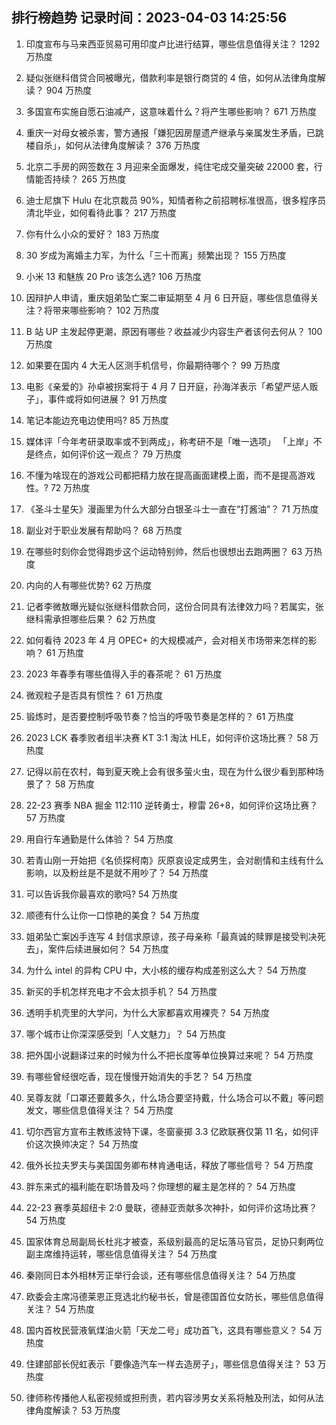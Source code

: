 
## 排行榜趋势 记录时间：2023-04-03 14:25:56
  
  1. 印度宣布与马来西亚贸易可用印度卢比进行结算，哪些信息值得关注？ 1292 万热度
    
  2. 疑似张继科借贷合同被曝光，借款利率是银行商贷的 4 倍，如何从法律角度解读？ 904 万热度
    
  3. 多国宣布实施自愿石油减产，这意味着什么？将产生哪些影响？ 671 万热度
    
  4. 重庆一对母女被杀害，警方通报「嫌犯因房屋遗产继承与亲属发生矛盾，已跳楼自杀」，如何从法律角度解读？ 376 万热度
    
  5. 北京二手房的网签数在 3 月迎来全面爆发，纯住宅成交量突破 22000 套，行情能否持续？ 265 万热度
    
  6. 迪士尼旗下 Hulu 在北京裁员 90%，知情者称之前招聘标准很高，很多程序员清北毕业，如何看待此事？ 217 万热度
    
  7. 你有什么小众的爱好？ 183 万热度
    
  8. 30 岁成为离婚主力军，为什么「三十而离」频繁出现？ 155 万热度
    
  9. 小米 13 和魅族 20 Pro 该怎么选? 106 万热度
    
  10. 因辩护人申请，重庆姐弟坠亡案二审延期至 4 月 6 日开庭，哪些信息值得关注？将带来哪些影响？ 102 万热度
    
  11. B 站 UP 主发起停更潮，原因有哪些？收益减少内容生产者该何去何从？ 100 万热度
    
  12. 如果要在国内 4 大无人区测手机信号，你最期待哪个？ 99 万热度
    
  13. 电影《亲爱的》孙卓被拐案将于 4 月 7 日开庭，孙海洋表示「希望严惩人贩子」，事件或将如何进展？ 91 万热度
    
  14. 笔记本能边充电边使用吗? 85 万热度
    
  15. 媒体评「今年考研录取率或不到两成」，称考研不是「唯一选项」 「上岸」不是终点，如何评价这一观点？ 79 万热度
    
  16. 不懂为啥现在的游戏公司都把精力放在提高画面建模上面，而不是提高游戏性。? 72 万热度
    
  17. 《圣斗士星矢》漫画里为什么大部分白银圣斗士一直在“打酱油”？ 71 万热度
    
  18. 副业对于职业发展有帮助吗？ 68 万热度
    
  19. 在哪些时刻你会觉得跑步这个运动特别帅，然后也很想出去跑两圈？ 63 万热度
    
  20. 内向的人有哪些优势? 62 万热度
    
  21. 记者李微敖曝光疑似张继科借款合同，这份合同具有法律效力吗？若属实，张继科需承担哪些后果？ 62 万热度
    
  22. 如何看待 2023 年 4 月 OPEC+ 的大规模减产，会对相关市场带来怎样的影响？ 61 万热度
    
  23. 2023 年春季有哪些值得入手的春茶呢？ 61 万热度
    
  24. 微观粒子是否具有惯性？ 61 万热度
    
  25. 锻炼时，是否要控制呼吸节奏？恰当的呼吸节奏是怎样的？ 61 万热度
    
  26. 2023 LCK 春季败者组半决赛 KT 3:1 淘汰 HLE，如何评价这场比赛？ 58 万热度
    
  27. 记得以前在农村，每到夏天晚上会有很多萤火虫，现在为什么很少看到那种场景了？ 58 万热度
    
  28. 22-23 赛季 NBA 掘金 112:110 逆转勇士，穆雷 26+8，如何评价这场比赛？ 57 万热度
    
  29. 用自行车通勤是什么体验？ 54 万热度
    
  30. 若青山刚一开始把《名侦探柯南》灰原哀设定成男生，会对剧情和主线有什么影响，以及粉丝是不是就不用吵了？ 54 万热度
    
  31. 可以告诉我你最喜欢的歌吗? 54 万热度
    
  32. 顺德有什么让你一口惊艳的美食？ 54 万热度
    
  33. 姐弟坠亡案凶手连写 4 封信求原谅，孩子母亲称「最真诚的赎罪是接受判决死去」，案件后续进展如何？ 54 万热度
    
  34. 为什么 intel 的异构 CPU 中，大小核的缓存构成差别这么大？ 54 万热度
    
  35. 新买的手机怎样充电才不会太损手机？ 54 万热度
    
  36. 透明手机壳里的大学问，为什么大家都喜欢用裸壳？ 54 万热度
    
  37. 哪个城市让你深深感受到「人文魅力」？ 54 万热度
    
  38. 把外国小说翻译过来的时候为什么不把长度等单位换算过来呢？ 54 万热度
    
  39. 有哪些曾经很吃香，现在慢慢开始消失的手艺？ 54 万热度
    
  40. 吴尊友就「口罩还要戴多久，什么场合要坚持戴，什么场合可以不戴」等问题发文，哪些信息值得关注？ 54 万热度
    
  41. 切尔西官方宣布主教练波特下课，冬窗豪掷 3.3 亿欧联赛仅第 11 名，如何评价这次换帅决定？ 54 万热度
    
  42. 俄外长拉夫罗夫与美国国务卿布林肯通电话，释放了哪些信号？ 54 万热度
    
  43. 胖东来式的福利能在职场普及吗？你理想的雇主是怎样的？ 54 万热度
    
  44. 22-23 赛季英超纽卡 2:0 曼联，德赫亚贡献多次神扑，如何评价这场比赛？ 54 万热度
    
  45. 国家体育总局副局长杜兆才被查，系级别最高的足坛落马官员，足协只剩两位副主席维持运转，哪些信息值得关注？ 54 万热度
    
  46. 秦刚同日本外相林芳正举行会谈，还有哪些信息值得关注？ 54 万热度
    
  47. 欧委会主席冯德莱恩正竞选北约秘书长，曾是德国首位女防长，哪些信息值得关注？ 54 万热度
    
  48. 国内首枚民营液氧煤油火箭「天龙二号」成功首飞，这具有哪些意义？ 54 万热度
    
  49. 住建部部长倪虹表示「要像造汽车一样去造房子」，哪些信息值得关注？ 53 万热度
    
  50. 律师称传播他人私密视频或担刑责，若内容涉男女关系将触及刑法，如何从法律角度解读？ 53 万热度
    